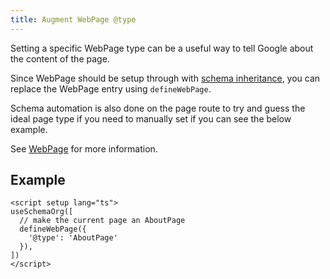 ```yaml
---
title: Augment WebPage @type
---
```


Setting a specific WebPage type can be a useful way to tell Google about the content of the page.

Since WebPage should be setup through with [schema inheritance](/guide/how-it-works.html#schema-inheritance),
you can replace the WebPage entry using `defineWebPage`.

Schema automation is also done on the page route to try and guess the ideal page type if you need to manually set if you can see 
the below example.

See [WebPage](/api/schema/webpage) for more information.

## Example

```vue
<script setup lang="ts">
useSchemaOrg([
  // make the current page an AboutPage
  defineWebPage({
    '@type': 'AboutPage'
  }),
])
</script>
```
